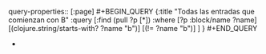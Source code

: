 query-properties:: [:page]
#+BEGIN_QUERY
{:title "Todas las entradas que comienzan con B"
 :query [:find (pull ?p [*])
         :where 
         [?p :block/name ?name]
	 [(clojure.string/starts-with? ?name "b")]
         [(!= ?name "b")]
	 ]
}
#+END_QUERY

-